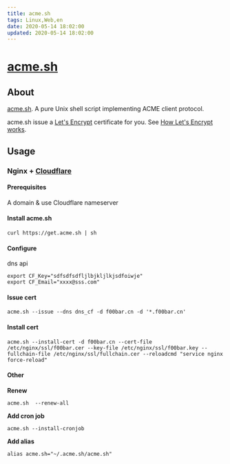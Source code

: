 ```yaml
---
title: acme.sh
tags: Linux,Web,en
date: 2020-05-14 18:02:00
updated: 2020-05-14 18:02:00
---
```

# [acme.sh](https://github.com/acmesh-official/acme.sh)

## About

[acme.sh](https://github.com/acmesh-official/acme.sh). A pure Unix shell script implementing ACME client protocol.

acme.sh issue a [Let's Encrypt](https://letsencrypt.org/) certificate for you. See [How Let's Encrypt works](https://letsencrypt.org/how-it-works/).

## Usage

### Nginx + [Cloudflare](https://www.cloudflare.com/)

#### Prerequisites

A domain & use Cloudflare nameserver

#### Install acme.sh

`curl https://get.acme.sh | sh`

#### Configure

dns api

```shell
export CF_Key="sdfsdfsdfljlbjkljlkjsdfoiwje"
export CF_Email="xxxx@sss.com"
````

#### Issue cert

```shell
acme.sh --issue --dns dns_cf -d f00bar.cn -d '*.f00bar.cn'
```

#### Install cert

```shell
acme.sh --install-cert -d f00bar.cn --cert-file /etc/nginx/ssl/f00bar.cer --key-file /etc/nginx/ssl/f00bar.key --fullchain-file /etc/nginx/ssl/fullchain.cer --reloadcmd "service nginx force-reload"
```

#### Other

**Renew**

```acme.sh  --renew-all```

**Add cron job**

```acme.sh --install-cronjob```

**Add alias**

```alias acme.sh="~/.acme.sh/acme.sh"```
